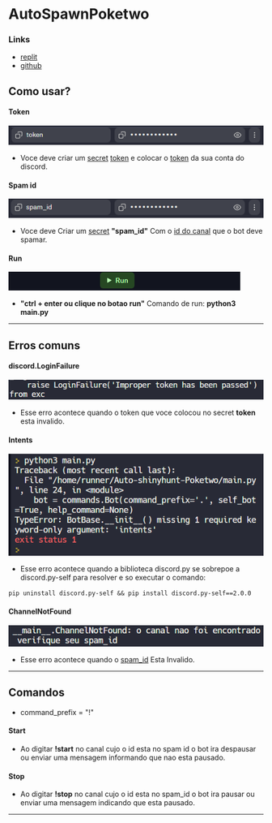 # AutoSpawnPoketwo
### Links

- [replit](https://replit.com/@Raquison/AutoSpawnPoketwo)
- [github](https://github.com/Kameil/AutoSpawnPoketwo/tree/main)

## Como usar?

#### Token
![Secret/token](https://raw.githubusercontent.com/Kameil/arquivos-para-eu-da-uns-request-tendeu/main/imagens/Screenshot_37.png "Secret/token")

- Voce deve criar um [secret](https://docs.replit.com/programming-ide/workspace-features/secrets) [token](https://pt.thefilibusterblog.com/chto-takoe-token-discord-i-kak-ego-poluchit/) e colocar o [token](https://pt.thefilibusterblog.com/chto-takoe-token-discord-i-kak-ego-poluchit/) da sua conta do discord.


#### Spam id
![secret/spam_id](https://raw.githubusercontent.com/Kameil/arquivos-para-eu-da-uns-request-tendeu/main/imagens/Screenshot_38.png "secret/spam_id")

- Voce deve Criar um [secret](https://docs.replit.com/programming-ide/workspace-features/secrets) **"spam_id"** Com o [id do canal](https://media.discordapp.net/attachments/1128720966575464488/1157726926027358258/Screenshot_40.png?ex=6519a8b8&is=65185738&hm=d1e0dda82854d779aa52e3563b1bfe73a8dc5a5bc8b050b99799968c4014d3b1&=) que o bot deve spamar.


#### Run
![run replit](https://raw.githubusercontent.com/Kameil/arquivos-para-eu-da-uns-request-tendeu/main/imagens/Screenshot_39.png "run replit")

- **"ctrl + enter ou clique no botao run"**
Comando de run: **python3 main.py**


------------



## Erros comuns
#### discord.LoginFailure

![improper token](https://raw.githubusercontent.com/Kameil/arquivos-para-eu-da-uns-request-tendeu/main/imagens/Screenshot_32.png "improper token")

- Esse erro acontece quando o token que voce colocou no secret **token** esta invalido.


#### Intents

![missing intents](https://raw.githubusercontent.com/Kameil/arquivos-para-eu-da-uns-request-tendeu/main/imagens/Screenshot_35.png "missing intents")

- Esse erro acontece quando a biblioteca discord.py se sobrepoe a discord.py-self para resolver e so executar o comando:
 
```
pip uninstall discord.py-self && pip install discord.py-self==2.0.0
```




#### ChannelNotFound

![ChannelNotFound](https://raw.githubusercontent.com/Kameil/arquivos-para-eu-da-uns-request-tendeu/main/imagens/Screenshot_43.png "channel not Found")
- Esse erro acontece quando o [spam_id](https://github.com/Kameil/AutoSpawnPoketwo#spam-id) Esta Invalido.

------------


## Comandos
- command_prefix = "!"

#### Start
- Ao digitar **!start** no canal cujo o id esta no spam id o bot ira despausar ou enviar uma mensagem informando que nao esta pausado.

#### Stop
- Ao digitar **!stop** no canal cujo o id esta no spam_id o bot ira pausar ou enviar uma mensagem indicando que esta pausado.


------------

